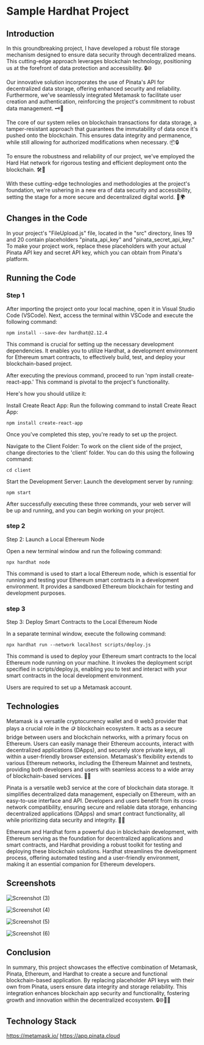 # Sample Hardhat Project

## Introduction
In this groundbreaking project, I have developed a robust file storage mechanism designed to ensure data security through decentralized means. This cutting-edge approach leverages blockchain technology, positioning us at the forefront of data protection and accessibility. 🔒🌐

Our innovative solution incorporates the use of Pinata's API for decentralized data storage, offering enhanced security and reliability. Furthermore, we've seamlessly integrated Metamask to facilitate user creation and authentication, reinforcing the project's commitment to robust data management. 🗝️🔐

The core of our system relies on blockchain transactions for data storage, a tamper-resistant approach that guarantees the immutability of data once it's pushed onto the blockchain. This ensures data integrity and permanence, while still allowing for authorized modifications when necessary. 📦🔒

To ensure the robustness and reliability of our project, we've employed the Hard Hat network for rigorous testing and efficient deployment onto the blockchain. 🛠️🚀

With these cutting-edge technologies and methodologies at the project's foundation, we're ushering in a new era of data security and accessibility, setting the stage for a more secure and decentralized digital world. 🌟🌍

## Changes in the Code
In your project's "FileUpload.js" file, located in the "src" directory, lines 19 and 20 contain placeholders "pinata_api_key" and "pinata_secret_api_key." To make your project work, replace these placeholders with your actual Pinata API key and secret API key, which you can obtain from Pinata's platform. 

## Running the Code
### Step 1
After importing the project onto your local machine, open it in Visual Studio Code (VSCode). Next, access the terminal within VSCode and execute the following command:

```npm install --save-dev hardhat@2.12.4```

This command is crucial for setting up the necessary development dependencies. It enables you to utilize Hardhat, a development environment for Ethereum smart contracts, to effectively build, test, and deploy your blockchain-based project.

After executing the previous command, proceed to run 'npm install create-react-app.' This command is pivotal to the project's functionality.

Here's how you should utilize it:

Install Create React App: Run the following command to install Create React App:

```npm install create-react-app```

Once you've completed this step, you're ready to set up the project.

Navigate to the Client Folder: To work on the client side of the project, change directories to the 'client' folder. You can do this using the following command:

```cd client```

Start the Development Server: Launch the development server by running:

```npm start```

After successfully executing these three commands, your web server will be up and running, and you can begin working on your project.

### step 2

Step 2: Launch a Local Ethereum Node

Open a new terminal window and run the following command:

```npx hardhat node```

This command is used to start a local Ethereum node, which is essential for running and testing your Ethereum smart contracts in a development environment. It provides a sandboxed Ethereum blockchain for testing and development purposes.

### step 3
Step 3: Deploy Smart Contracts to the Local Ethereum Node

In a separate terminal window, execute the following command:

```npx hardhat run --network localhost scripts/deploy.js```

This command is used to deploy your Ethereum smart contracts to the local Ethereum node running on your machine. It invokes the deployment script specified in scripts/deploy.js, enabling you to test and interact with your smart contracts in the local development environment.

Users are required to set up a Metamask account.


## Technologies
Metamask is a versatile cryptocurrency wallet and 🌐 web3 provider that plays a crucial role in the 🪙 blockchain ecosystem. It acts as a secure bridge between users and blockchain networks, with a primary focus on Ethereum. Users can easily manage their Ethereum accounts, interact with decentralized applications (DApps), and securely store private keys, all within a user-friendly browser extension. Metamask's flexibility extends to various Ethereum networks, including the Ethereum Mainnet and testnets, providing both developers and users with seamless access to a wide array of blockchain-based services. 🔐💼

Pinata is a versatile web3 service at the core of blockchain data storage. It simplifies decentralized data management, especially on Ethereum, with an easy-to-use interface and API. Developers and users benefit from its cross-network compatibility, ensuring secure and reliable data storage, enhancing decentralized applications (DApps) and smart contract functionality, all while prioritizing data security and integrity. 🔐📂

Ethereum and Hardhat form a powerful duo in blockchain development, with Ethereum serving as the foundation for decentralized applications and smart contracts, and Hardhat providing a robust toolkit for testing and deploying these blockchain solutions. Hardhat streamlines the development process, offering automated testing and a user-friendly environment, making it an essential companion for Ethereum developers. 

## Screenshots
![Screenshot (3)](https://github.com/Vazidnh3/Secure-Documents-by-Using-Blockchain/assets/111126298/56dce454-e048-41a7-a43a-b6febbb5e150)

![Screenshot (4)](https://github.com/Vazidnh3/Secure-Documents-by-Using-Blockchain/assets/111126298/a2a78752-8b15-4b4e-97a3-9fc6a54f30e6)

![Screenshot (5)](https://github.com/Vazidnh3/Secure-Documents-by-Using-Blockchain/assets/111126298/de4bffdd-2c3b-4d3b-a4ad-478f9e3b0b17)

![Screenshot (6)](https://github.com/Vazidnh3/Secure-Documents-by-Using-Blockchain/assets/111126298/75a96573-08b7-4228-b402-7debcfc2bcbf)

## Conclusion
In summary, this project showcases the effective combination of Metamask, Pinata, Ethereum, and Hardhat to create a secure and functional blockchain-based application. By replacing placeholder API keys with their own from Pinata, users ensure data integrity and storage reliability. This integration enhances blockchain app security and functionality, fostering growth and innovation within the decentralized ecosystem. 🔒🌐🚀💡

## Technology Stack
https://metamask.io/
https://app.pinata.cloud
